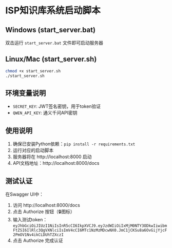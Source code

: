 # ISP知识库系统启动脚本

## Windows (start_server.bat)
双击运行 `start_server.bat` 文件即可启动服务器

## Linux/Mac (start_server.sh)
```bash
chmod +x start_server.sh
./start_server.sh
```

## 环境变量说明
- `SECRET_KEY`: JWT签名密钥，用于token验证
- `QWEN_API_KEY`: 通义千问API密钥

## 使用说明
1. 确保已安装Python依赖：`pip install -r requirements.txt`
2. 运行对应的启动脚本
3. 服务器将在 http://localhost:8000 启动
4. API文档地址：http://localhost:8000/docs

## 测试认证
在Swagger UI中：
1. 访问 http://localhost:8000/docs
2. 点击 Authorize 按钮（🔒图标）
3. 输入测试token：`eyJhbGciOiJIUzI1NiIsInR5cCI6IkpXVCJ9.eyJzdWIiOiIxMjM0NTY3ODkwIiwibmFtZSI6IlRlc3QgVXNlciIsImV4cCI6MTc1NzMzMDcwNX0.JmC1jCKSu8a6OvGijYjcF2PmOV1Nv4ikCLDUhTZXczI`
4. 点击 Authorize 完成认证
